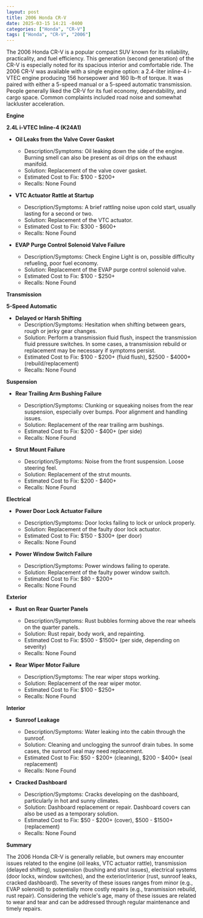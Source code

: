 ```yaml
---
layout: post
title: 2006 Honda CR-V
date: 2025-03-15 14:21 -0400
categories: ["Honda", "CR-V"]
tags: ["Honda", "CR-V", "2006"]
---
```

The 2006 Honda CR-V is a popular compact SUV known for its reliability, practicality, and fuel efficiency. This generation (second generation) of the CR-V is especially noted for its spacious interior and comfortable ride. The 2006 CR-V was available with a single engine option: a 2.4-liter inline-4 i-VTEC engine producing 156 horsepower and 160 lb-ft of torque. It was paired with either a 5-speed manual or a 5-speed automatic transmission. People generally liked the CR-V for its fuel economy, dependability, and cargo space. Common complaints included road noise and somewhat lackluster acceleration.

**Engine**

**2.4L i-VTEC Inline-4 (K24A1)**

*   **Oil Leaks from the Valve Cover Gasket**
    *   Description/Symptoms: Oil leaking down the side of the engine. Burning smell can also be present as oil drips on the exhaust manifold.
    *   Solution: Replacement of the valve cover gasket.
    *   Estimated Cost to Fix: $100 - $200+
    *   Recalls: None Found

*   **VTC Actuator Rattle at Startup**
    *   Description/Symptoms: A brief rattling noise upon cold start, usually lasting for a second or two.
    *   Solution: Replacement of the VTC actuator.
    *   Estimated Cost to Fix: $300 - $600+
    *   Recalls: None Found

*   **EVAP Purge Control Solenoid Valve Failure**
    *   Description/Symptoms: Check Engine Light is on, possible difficulty refueling, poor fuel economy.
    *   Solution: Replacement of the EVAP purge control solenoid valve.
    *   Estimated Cost to Fix: $100 - $250+
    *   Recalls: None Found

**Transmission**

**5-Speed Automatic**

*   **Delayed or Harsh Shifting**
    *   Description/Symptoms: Hesitation when shifting between gears, rough or jerky gear changes.
    *   Solution: Perform a transmission fluid flush, inspect the transmission fluid pressure switches.  In some cases, a transmission rebuild or replacement may be necessary if symptoms persist.
    *   Estimated Cost to Fix: $100 - $200+ (fluid flush), $2500 - $4000+ (rebuild/replacement)
    *   Recalls: None Found

**Suspension**

*   **Rear Trailing Arm Bushing Failure**
    *   Description/Symptoms: Clunking or squeaking noises from the rear suspension, especially over bumps. Poor alignment and handling issues.
    *   Solution: Replacement of the rear trailing arm bushings.
    *   Estimated Cost to Fix: $200 - $400+ (per side)
    *   Recalls: None Found

*   **Strut Mount Failure**
    *   Description/Symptoms: Noise from the front suspension. Loose steering feel.
    *   Solution: Replacement of the strut mounts.
    *   Estimated Cost to Fix: $200 - $400+
    *   Recalls: None Found

**Electrical**

*   **Power Door Lock Actuator Failure**
    *   Description/Symptoms: Door locks failing to lock or unlock properly.
    *   Solution: Replacement of the faulty door lock actuator.
    *   Estimated Cost to Fix: $150 - $300+ (per door)
    *   Recalls: None Found

*   **Power Window Switch Failure**
    *   Description/Symptoms: Power windows failing to operate.
    *   Solution: Replacement of the faulty power window switch.
    *   Estimated Cost to Fix: $80 - $200+
    *   Recalls: None Found

**Exterior**

*   **Rust on Rear Quarter Panels**
    *   Description/Symptoms: Rust bubbles forming above the rear wheels on the quarter panels.
    *   Solution: Rust repair, body work, and repainting.
    *   Estimated Cost to Fix: $500 - $1500+ (per side, depending on severity)
    *   Recalls: None Found

*   **Rear Wiper Motor Failure**
    *   Description/Symptoms: The rear wiper stops working.
    *   Solution: Replacement of the rear wiper motor.
    *   Estimated Cost to Fix: $100 - $250+
    *   Recalls: None Found

**Interior**

*   **Sunroof Leakage**
    *   Description/Symptoms: Water leaking into the cabin through the sunroof.
    *   Solution: Cleaning and unclogging the sunroof drain tubes. In some cases, the sunroof seal may need replacement.
    *   Estimated Cost to Fix: $50 - $200+ (cleaning), $200 - $400+ (seal replacement)
    *   Recalls: None Found

*   **Cracked Dashboard**
    *   Description/Symptoms: Cracks developing on the dashboard, particularly in hot and sunny climates.
    *   Solution: Dashboard replacement or repair. Dashboard covers can also be used as a temporary solution.
    *   Estimated Cost to Fix: $50 - $200+ (cover), $500 - $1500+ (replacement)
    *   Recalls: None Found

**Summary**

The 2006 Honda CR-V is generally reliable, but owners may encounter issues related to the engine (oil leaks, VTC actuator rattle), transmission (delayed shifting), suspension (bushing and strut issues), electrical systems (door locks, window switches), and the exterior/interior (rust, sunroof leaks, cracked dashboard). The severity of these issues ranges from minor (e.g., EVAP solenoid) to potentially more costly repairs (e.g., transmission rebuild, rust repair). Considering the vehicle's age, many of these issues are related to wear and tear and can be addressed through regular maintenance and timely repairs.

